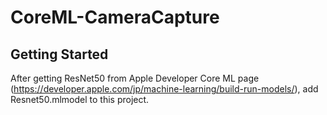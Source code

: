 # CoreML-CameraCapture

## Getting Started

After getting ResNet50 from Apple Developer Core ML page (https://developer.apple.com/jp/machine-learning/build-run-models/), add Resnet50.mlmodel to this project.
